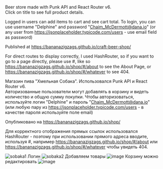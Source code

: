 Beer store made with Punk API and React Router v6.  
Click on title to see full product details.

Logged in users can add items to cart and see cart total. To login, you can use username "Delphine" and password "Chaim_McDermott@dana.io" (or any user from https://jsonplaceholder.typicode.com/users - use email field as password)

Published at https://bananazigzags.github.io/craft-beer-shop/

For direct routes to display correctly, I used HashRouter, so if you want to go to a page directly, please use #, like so https://bananazigzags.github.io/shop/#/about to see the About Page, or https://bananazigzags.github.io/shop/#/whatever to see 404.

Магазин пива "Хмельная Собака". Использовался Punk API и React Router v6.  
Авторизованные пользователи могут добавлять в корзину и видеть количество и общую сумму покупки. Чтобы авторизоваться, используйте логин "Delphine" и пароль "Chaim_McDermott@dana.io" (или любую пару из https://jsonplaceholder.typicode.com/users - в качестве пароля используйте поле email)

Опубликовано на https://bananazigzags.github.io/shop/

Для корректного отображения прямых ссылок использовался HashRouter - поэтому при использовании прямого адреса вводите, используя #, например https://bananazigzags.github.io/shop/#/about или https://bananazigzags.github.io/shop/#/whatever чтобы увидеть 404.

![sobaka1](https://user-images.githubusercontent.com/56584077/198903782-8394039f-c63e-4b98-9bda-219639a9ba2f.JPG)
Логин
![sobaka2](https://user-images.githubusercontent.com/56584077/198904001-055f4c67-8b85-4dd7-a542-5f4dd400d258.JPG)
Добавляем товары
![image](https://user-images.githubusercontent.com/56584077/198903922-1155c28d-afa0-49be-8589-08bfbbaef2e9.png)
Корзину можно редактировать
![image](https://user-images.githubusercontent.com/56584077/198904034-156120ad-df9b-401b-ba75-f8111f45b3ef.png)
